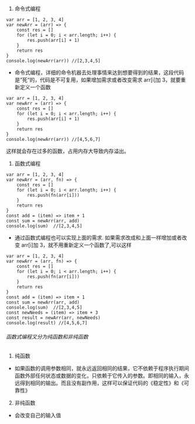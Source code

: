 1. 命令式编程

```
var arr = [1, 2, 3, 4]
var newArr = (arr) => {
	const res = []
	for (let i = 0; i < arr.length; i++) {
		res.push(arr[i] + 1)
	}
	return res
}
console.log(newArr(arr)) //[2,3,4,5]
```

-   命令式编程，详细的命令机器去处理事情来达到想要得到的结果，这段代码是”死“的，代码是不可复用，如果增加需求或者改变需求 arr[i]加 3，就要重新定义一个函数

```
var arr = [1, 2, 3, 4]
var newArr = (arr) => {
	const res = []
	for (let i = 0; i < arr.length; i++) {
		res.push(arr[i] + 1)
	}
	return res
}
console.log(newArr(arr)) //[4,5,6,7]
```

这样就会存在过多的函数，占用内存大导致内存溢出。

1. 函数式编程

```
var arr = [1, 2, 3, 4]
var newArr = (arr, fn) => {
	const res = []
	for (let i = 0; i < arr.length; i++) {
		res.push(fn(arr[i]))
	}
	return res
}
const add = (item) => item + 1
const sum = newArr(arr, add)
console.log(sum)  //[2,3,4,5]
```

-   通过函数式编程也可以实现上面的需求.
    如果需求改成和上面一样增加或者改变 arr[i]加 3，就不用重新定义一个函数了,可以这样

```
var arr = [1, 2, 3, 4]
var newArr = (arr, fn) => {
	const res = []
	for (let i = 0; i < arr.length; i++) {
		res.push(fn(arr[i]))
	}
	return res
}
const add = (item) => item + 1
const sum = newArr(arr, add)
console.log(sum)  //[2,3,4,5]
const newNeeds = (item) => item + 3
const result = newArr(arr, newNeeds)
console.log(result) //[4,5,6,7]
```

###### 函数式编程又分为纯函数和非纯函数

1. 纯函数

-   如果函数的调用参数相同，就永远返回相同的结果，它不依赖于程序执行期间函数外部任何状态或数据的变化，只依赖于它传入的参数。即相同的输入，永远得到相同的输出。而且没有副作用，这样可以保证代码的《稳定性》和《可靠性》

2. 非纯函数

-   会改变自己的输入值
